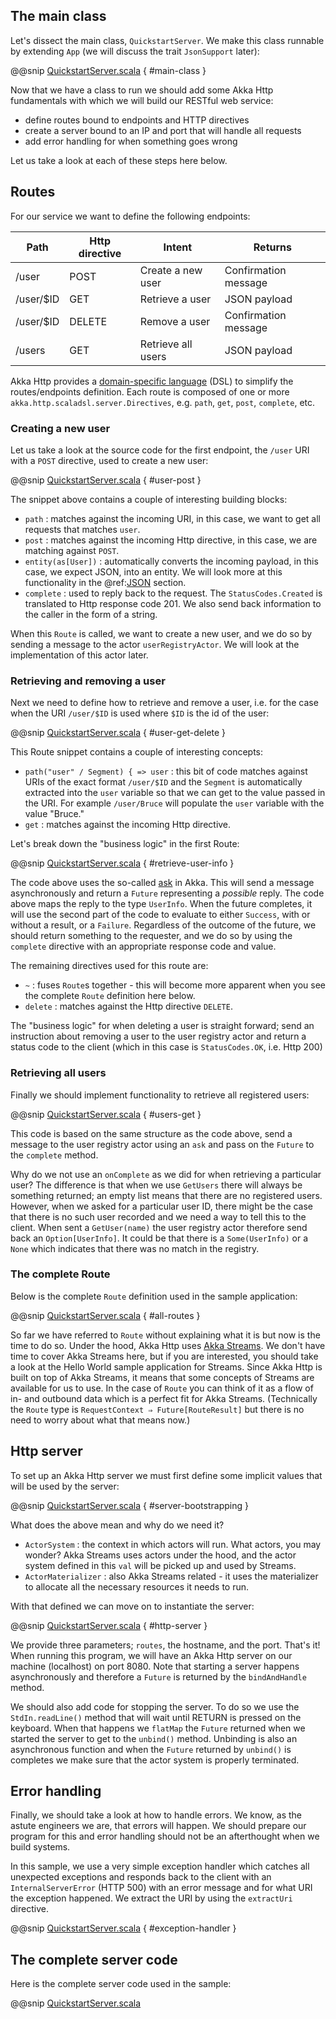The main class
----------------

Let's dissect the main class, `QuickstartServer`. We make this class runnable by extending `App` (we will discuss the trait `JsonSupport` later):

@@snip [QuickstartServer.scala]($g8src$/scala/com/lightbend/akka/http/sample/QuickstartServer.scala) { #main-class }

Now that we have a class to run we should add some Akka Http fundamentals with which we will build our RESTful web service:

* define routes bound to endpoints and HTTP directives
* create a server bound to an IP and port that will handle all requests
* add error handling for when something goes wrong

Let us take a look at each of these steps here below.

## Routes

For our service we want to define the following endpoints:

| Path        | Http directive  | Intent             | Returns              |
|-------------|-----------------|--------------------|----------------------|
| /user       | POST            | Create a new user  | Confirmation message |
| /user/$ID   | GET             | Retrieve a user    | JSON payload         |
| /user/$ID   | DELETE          | Remove a user      | Confirmation message |
| /users      | GET             | Retrieve all users | JSON payload         |

Akka Http provides a [domain-specific language](https://en.wikipedia.org/wiki/Domain-specific_language) (DSL) to simplify the routes/endpoints definition. Each route is composed of one or more `akka.http.scaladsl.server.Directives`, e.g. `path`, `get`, `post`, `complete`, etc.

### Creating a new user

Let us take a look at the source code for the first endpoint, the `/user` URI with a `POST` directive, used to create a new user:

@@snip [QuickstartServer.scala]($g8src$/scala/com/lightbend/akka/http/sample/QuickstartServer.scala) { #user-post }

The snippet above contains a couple of interesting building blocks:

* `path` : matches against the incoming URI, in this case, we want to get all requests that matches `user`.
* `post` : matches against the incoming Http directive, in this case, we are matching against `POST`.
* `entity(as[User])` : automatically converts the incoming payload, in this case, we expect JSON, into an entity. We will look more at this functionality in the @ref:[JSON](json.md) section.
* `complete` : used to reply back to the request. The `StatusCodes.Created` is translated to Http response code 201. We also send back information to the caller in the form of a string.    

When this `Route` is called, we want to create a new user, and we do so by sending a message to the actor `userRegistryActor`. We will look at the implementation of this actor later.

### Retrieving and removing a user

Next we need to define how to retrieve and remove a user, i.e. for the case when the URI `/user/$ID` is used where `$ID` is the id of the user:

@@snip [QuickstartServer.scala]($g8src$/scala/com/lightbend/akka/http/sample/QuickstartServer.scala) { #user-get-delete }

This Route snippet contains a couple of interesting concepts:

* `path("user" / Segment) { => user` : this bit of code matches against URIs of the exact format `/user/$ID` and the `Segment` is automatically extracted into the `user` variable so that we can get to the value passed in the URI. For example `/user/Bruce` will populate the `user` variable with the value "Bruce."
* `get` : matches against the incoming Http directive.

Let's break down the "business logic" in the first Route:

@@snip [QuickstartServer.scala]($g8src$/scala/com/lightbend/akka/http/sample/QuickstartServer.scala) { #retrieve-user-info }

The code above uses the so-called [ask](http://doc.akka.io/docs/akka/current/scala/actors.html#send-messages) in Akka. This will send a message asynchronously and return a `Future` representing a _possible_ reply. The code above maps the reply to the type `UserInfo`. When the future completes, it will use the second part of the code to evaluate to either `Success`, with or without a result, or a `Failure`. Regardless of the outcome of the future, we should return something to the requester, and we do so by using the `complete` directive with an appropriate response code and value.

The remaining directives used for this route are:

* `~` : fuses `Route`s together - this will become more apparent when you see the complete `Route` definition here below.
* `delete` : matches against the Http directive `DELETE`.

The "business logic" for when deleting a user is straight forward; send an instruction about removing a user to the user registry actor and return a status code to the client (which in this case is `StatusCodes.OK`, i.e. Http 200)

### Retrieving all users

Finally we should implement functionality to retrieve all registered users:

@@snip [QuickstartServer.scala]($g8src$/scala/com/lightbend/akka/http/sample/QuickstartServer.scala) { #users-get }

This code is based on the same structure as the code above, send a message to the user registry actor using an `ask` and pass on the `Future` to the `complete` method.

Why do we not use an `onComplete` as we did for when retrieving a particular user? The difference is that when we use `GetUsers` there will always be something returned; an empty list means that there are no registered users. However, when we asked for a particular user ID, there might be the case that there is no such user recorded and we need a way to tell this to the client. When sent a `GetUser(name)` the user registry actor therefore send back an `Option[UserInfo]`. It could be that there is a `Some(UserInfo)` or a `None` which indicates that there was no match in the registry.

### The complete Route

Below is the complete `Route` definition used in the sample application:

@@snip [QuickstartServer.scala]($g8src$/scala/com/lightbend/akka/http/sample/QuickstartServer.scala) { #all-routes }

So far we have referred to `Route` without explaining what it is but now is the time to do so. Under the hood, Akka Http uses [Akka Streams](http://doc.akka.io/docs/akka/current/scala/stream/index.html). We don't have time to cover Akka Streams here, but if you are interested, you should take a look at the Hello World sample application for Streams. Since Akka Http is built on top of Akka Streams, it means that some concepts of Streams are available for us to use. In the case of `Route` you can think of it as a flow of in- and outbound data which is a perfect fit for Akka Streams. (Technically the `Route` type is `RequestContext ⇒ Future[RouteResult]` but there is no need to worry about what that means now.)

## Http server

To set up an Akka Http server we must first define some implicit values that will be used by the server:

@@snip [QuickstartServer.scala]($g8src$/scala/com/lightbend/akka/http/sample/QuickstartServer.scala) { #server-bootstrapping }

What does the above mean and why do we need it?

* `ActorSystem` : the context in which actors will run. What actors, you may wonder? Akka Streams uses actors under the hood, and the actor system defined in this `val` will be picked up and used by Streams.
* `ActorMaterializer` : also Akka Streams related - it uses the materializer to allocate all the necessary resources it needs to run.

With that defined we can move on to instantiate the server:

@@snip [QuickstartServer.scala]($g8src$/scala/com/lightbend/akka/http/sample/QuickstartServer.scala) { #http-server }

We provide three parameters; `routes`, the hostname, and the port. That's it! When running this program, we will have an Akka Http server on our machine (localhost) on port 8080. Note that starting a server happens asynchronously and therefore a `Future` is returned by the `bindAndHandle` method.

We should also add code for stopping the server. To do so we use the `StdIn.readLine()` method that will wait until RETURN is pressed on the keyboard. When that happens we `flatMap` the `Future` returned when we started the server to get to the `unbind()` method. Unbinding is also an asynchronous function and when the `Future` returned by `unbind()` is completes we make sure that the actor system is properly terminated.

## Error handling

Finally, we should take a look at how to handle errors. We know, as the astute engineers we are, that errors will happen. We should prepare our program for this and error handling should not be an afterthought when we build systems.

In this sample, we use a very simple exception handler which catches all unexpected exceptions and responds back to the client with an `InternalServerError` (HTTP 500) with an error message and for what URI the exception happened. We extract the URI by using the `extractUri` directive.

@@snip [QuickstartServer.scala]($g8src$/scala/com/lightbend/akka/http/sample/QuickstartServer.scala) { #exception-handler }

## The complete server code

Here is the complete server code used in the sample:

@@snip [QuickstartServer.scala]($g8src$/scala/com/lightbend/akka/http/sample/QuickstartServer.scala)
